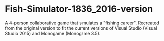 # Fish-Simulator-1836_2016-version
A 4-person collaborative game that simulates a "fishing career". Recreated from the original version to fit the current versions of Visual Studio (Visual Studio 2015) and Monogame (Monogame 3.5).
